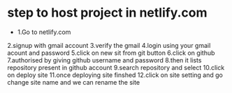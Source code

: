 # step to host project in netlify.com
<ul>
  <li>
1.Go to netlify.com
  </li>
  </ul>
2.signup with gmail account
3.verify the gmail 
4.login using your gmail acount and password
5.click on new sit from git button
6.click on github
7.authorised by giving github username and password
8.then it lists repository present in github account
9.search repository and select
10.click on deploy site
11.once deploying site finshed 
12.click on site setting and go  change site name and we can rename the site
